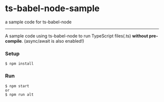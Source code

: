 # ts-babel-node-sample
a sample code for ts-babel-node

---

A sample code using ts-babel-node to run TypeScript files(.ts) **without pre-compile**. (async/await is also enabled!) 

### Setup
```
$ npm install
```

### Run
```
$ npm start
or
$ npm run alt
```
